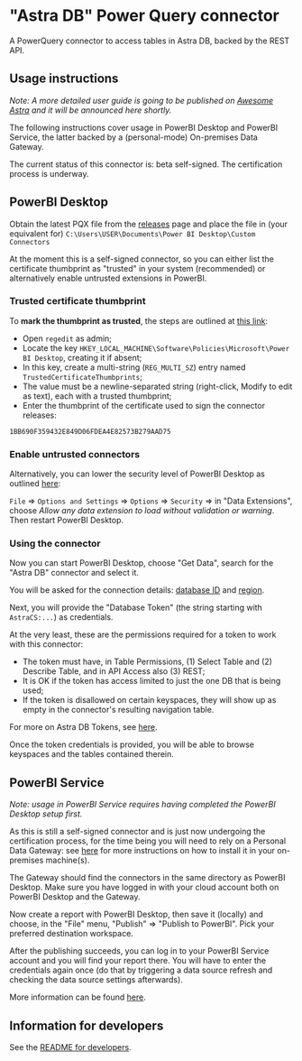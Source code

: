 # "Astra DB" Power Query connector

A PowerQuery connector to access tables in Astra DB, backed by the REST API.

## Usage instructions

_Note: A more detailed user guide is going to be published on [Awesome Astra](https://awesome-astra.github.io) and it will be announced here shortly._

The following instructions cover usage in PowerBI Desktop and PowerBI Service, the latter
backed by a (personal-mode) On-premises Data Gateway.

The current status of this connector is: beta self-signed. The certification process is underway.

## PowerBI Desktop

Obtain the latest PQX file from the [releases](https://github.com/hemidactylus/powerquery_astra_db_connector/releases)
page and place the file in (your equivalent for) ``C:\Users\USER\Documents\Power BI Desktop\Custom Connectors``

At the moment this is a self-signed connector, so you can either list the certificate thumbprint as "trusted" in your system (recommended) or alternatively enable untrusted extensions in PowerBI.

### Trusted certificate thumbprint

To **mark the thumbprint as trusted**, the steps are outlined at [this link](https://learn.microsoft.com/en-us/power-bi/connect-data/desktop-trusted-third-party-connectors):

- Open `regedit` as admin;
- Locate the key `HKEY_LOCAL_MACHINE\Software\Policies\Microsoft\Power BI Desktop`, creating it if absent;
- In this key, create a multi-string (`REG_MULTI_SZ`) entry named `TrustedCertificateThumbprints`;
- The value must be a newline-separated string (right-click, Modify to edit as text), each with a trusted thumbprint;
- Enter the thumbprint of the certificate used to sign the connector releases:

```
1BB690F359432E849D06FDEA4E82573B279AAD75
```

### Enable untrusted connectors

Alternatively, you can lower the security level of PowerBI Desktop as outlined [here](https://learn.microsoft.com/en-us/power-query/install-sdk#power-bi-desktop):

`File` => `Options and Settings` => `Options` => `Security` => in "Data Extensions", choose _Allow any data extension to load without validation or warning_. Then restart PowerBI Desktop.

### Using the connector

Now you can start PowerBI Desktop, choose "Get Data", search for the "Astra DB" connector and select it.

You will be asked for the connection details: [database ID](https://awesome-astra.github.io/docs/pages/astra/faq/?h=database+id#where-should-i-find-a-database-identifier) and [region](https://awesome-astra.github.io/docs/pages/astra/faq/?h=database+id#where-should-i-find-a-database-region-name).

Next, you will provide the "Database Token" (the string starting with `AstraCS:...`) as credentials.

At the very least, these are the permissions required for a token to work with this connector:

- The token must have, in Table Permissions, (1) Select Table and (2) Describe Table, and in API Access also (3) REST;
- It is OK if the token has access limited to just the one DB that is being used;
- If the token is disallowed on certain keyspaces, they will show up as empty in the connector's resulting navigation table.

For more on Astra DB Tokens, see [here](https://awesome-astra.github.io/docs/pages/astra/create-token/).

Once the token credentials is provided, you will be able to browse keyspaces and the tables contained therein.


## PowerBI Service

_Note: usage in PowerBI Service requires having completed the PowerBI Desktop setup first._

As this is still a self-signed connector and is just now undergoing the certification process,
for the time being you will need to rely on a Personal Data Gateway: see [here](https://learn.microsoft.com/en-us/data-integration/gateway/service-gateway-install#download-and-install-a-personal-mode-gateway) for more instructions on how to install it in your on-premises machine(s).

The Gateway should find the connectors in the same directory as PowerBI Desktop. Make sure you have logged in with your cloud account both on PowerBI Desktop and the Gateway.

Now create a report with PowerBI Desktop, then save it (locally) and choose, in the "File" menu, "Publish" => "Publish to PowerBI". Pick your preferred destination workspace.

After the publishing succeeds, you can log in to your PowerBI Service account and you will find your report there. You will have to enter the credentials again once (do that by triggering a data source refresh and checking the data source settings afterwards).

More information can be found [here](https://community.powerbi.com/t5/Community-Blog/Custom-Data-Connector-How-to-Deploy-and-Test/ba-p/862678).


## Information for developers

See the [README for developers](README_devs.md).
